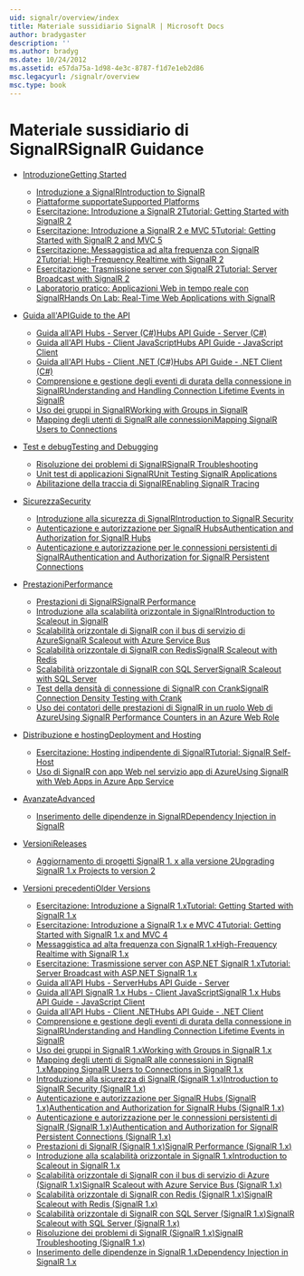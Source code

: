 ```yaml
---
uid: signalr/overview/index
title: Materiale sussidiario SignalR | Microsoft Docs
author: bradygaster
description: ''
ms.author: bradyg
ms.date: 10/24/2012
ms.assetid: e57da75a-1d98-4e3c-8787-f1d7e1eb2d86
msc.legacyurl: /signalr/overview
msc.type: book
---
```

<a name="signalr-guidance"></a><span data-ttu-id="cfcce-102">Materiale sussidiario di SignalR</span><span class="sxs-lookup"><span data-stu-id="cfcce-102">SignalR Guidance</span></span>
====================
- [<span data-ttu-id="cfcce-103">Introduzione</span><span class="sxs-lookup"><span data-stu-id="cfcce-103">Getting Started</span></span>](getting-started/index.md)

    - [<span data-ttu-id="cfcce-104">Introduzione a SignalR</span><span class="sxs-lookup"><span data-stu-id="cfcce-104">Introduction to SignalR</span></span>](getting-started/introduction-to-signalr.md)
    - [<span data-ttu-id="cfcce-105">Piattaforme supportate</span><span class="sxs-lookup"><span data-stu-id="cfcce-105">Supported Platforms</span></span>](getting-started/supported-platforms.md)
    - [<span data-ttu-id="cfcce-106">Esercitazione: Introduzione a SignalR 2</span><span class="sxs-lookup"><span data-stu-id="cfcce-106">Tutorial: Getting Started with SignalR 2</span></span>](getting-started/tutorial-getting-started-with-signalr.md)
    - [<span data-ttu-id="cfcce-107">Esercitazione: Introduzione a SignalR 2 e MVC 5</span><span class="sxs-lookup"><span data-stu-id="cfcce-107">Tutorial: Getting Started with SignalR 2 and MVC 5</span></span>](getting-started/tutorial-getting-started-with-signalr-and-mvc.md)
    - [<span data-ttu-id="cfcce-108">Esercitazione: Messaggistica ad alta frequenza con SignalR 2</span><span class="sxs-lookup"><span data-stu-id="cfcce-108">Tutorial: High-Frequency Realtime with SignalR 2</span></span>](getting-started/tutorial-high-frequency-realtime-with-signalr.md)
    - [<span data-ttu-id="cfcce-109">Esercitazione: Trasmissione server con SignalR 2</span><span class="sxs-lookup"><span data-stu-id="cfcce-109">Tutorial: Server Broadcast with SignalR 2</span></span>](getting-started/tutorial-server-broadcast-with-signalr.md)
    - [<span data-ttu-id="cfcce-110">Laboratorio pratico: Applicazioni Web in tempo reale con SignalR</span><span class="sxs-lookup"><span data-stu-id="cfcce-110">Hands On Lab: Real-Time Web Applications with SignalR</span></span>](getting-started/real-time-web-applications-with-signalr.md)
- [<span data-ttu-id="cfcce-111">Guida all'API</span><span class="sxs-lookup"><span data-stu-id="cfcce-111">Guide to the API</span></span>](guide-to-the-api/index.md)

    - [<span data-ttu-id="cfcce-112">Guida all'API Hubs - Server (C#)</span><span class="sxs-lookup"><span data-stu-id="cfcce-112">Hubs API Guide - Server (C#)</span></span>](guide-to-the-api/hubs-api-guide-server.md)
    - [<span data-ttu-id="cfcce-113">Guida all'API Hubs - Client JavaScript</span><span class="sxs-lookup"><span data-stu-id="cfcce-113">Hubs API Guide - JavaScript Client</span></span>](guide-to-the-api/hubs-api-guide-javascript-client.md)
    - [<span data-ttu-id="cfcce-114">Guida all'API Hubs - Client .NET (C#)</span><span class="sxs-lookup"><span data-stu-id="cfcce-114">Hubs API Guide - .NET Client (C#)</span></span>](guide-to-the-api/hubs-api-guide-net-client.md)
    - [<span data-ttu-id="cfcce-115">Comprensione e gestione degli eventi di durata della connessione in SignalR</span><span class="sxs-lookup"><span data-stu-id="cfcce-115">Understanding and Handling Connection Lifetime Events in SignalR</span></span>](guide-to-the-api/handling-connection-lifetime-events.md)
    - [<span data-ttu-id="cfcce-116">Uso dei gruppi in SignalR</span><span class="sxs-lookup"><span data-stu-id="cfcce-116">Working with Groups in SignalR</span></span>](guide-to-the-api/working-with-groups.md)
    - [<span data-ttu-id="cfcce-117">Mapping degli utenti di SignalR alle connessioni</span><span class="sxs-lookup"><span data-stu-id="cfcce-117">Mapping SignalR Users to Connections</span></span>](guide-to-the-api/mapping-users-to-connections.md)
- [<span data-ttu-id="cfcce-118">Test e debug</span><span class="sxs-lookup"><span data-stu-id="cfcce-118">Testing and Debugging</span></span>](testing-and-debugging/index.md)

    - [<span data-ttu-id="cfcce-119">Risoluzione dei problemi di SignalR</span><span class="sxs-lookup"><span data-stu-id="cfcce-119">SignalR Troubleshooting</span></span>](testing-and-debugging/troubleshooting.md)
    - [<span data-ttu-id="cfcce-120">Unit test di applicazioni SignalR</span><span class="sxs-lookup"><span data-stu-id="cfcce-120">Unit Testing SignalR Applications</span></span>](testing-and-debugging/unit-testing-signalr-applications.md)
    - [<span data-ttu-id="cfcce-121">Abilitazione della traccia di SignalR</span><span class="sxs-lookup"><span data-stu-id="cfcce-121">Enabling SignalR Tracing</span></span>](testing-and-debugging/enabling-signalr-tracing.md)
- [<span data-ttu-id="cfcce-122">Sicurezza</span><span class="sxs-lookup"><span data-stu-id="cfcce-122">Security</span></span>](security/index.md)

    - [<span data-ttu-id="cfcce-123">Introduzione alla sicurezza di SignalR</span><span class="sxs-lookup"><span data-stu-id="cfcce-123">Introduction to SignalR Security</span></span>](security/introduction-to-security.md)
    - [<span data-ttu-id="cfcce-124">Autenticazione e autorizzazione per SignalR Hubs</span><span class="sxs-lookup"><span data-stu-id="cfcce-124">Authentication and Authorization for SignalR Hubs</span></span>](security/hub-authorization.md)
    - [<span data-ttu-id="cfcce-125">Autenticazione e autorizzazione per le connessioni persistenti di SignalR</span><span class="sxs-lookup"><span data-stu-id="cfcce-125">Authentication and Authorization for SignalR Persistent Connections</span></span>](security/persistent-connection-authorization.md)
- [<span data-ttu-id="cfcce-126">Prestazioni</span><span class="sxs-lookup"><span data-stu-id="cfcce-126">Performance</span></span>](performance/index.md)

    - [<span data-ttu-id="cfcce-127">Prestazioni di SignalR</span><span class="sxs-lookup"><span data-stu-id="cfcce-127">SignalR Performance</span></span>](performance/signalr-performance.md)
    - [<span data-ttu-id="cfcce-128">Introduzione alla scalabilità orizzontale in SignalR</span><span class="sxs-lookup"><span data-stu-id="cfcce-128">Introduction to Scaleout in SignalR</span></span>](performance/scaleout-in-signalr.md)
    - [<span data-ttu-id="cfcce-129">Scalabilità orizzontale di SignalR con il bus di servizio di Azure</span><span class="sxs-lookup"><span data-stu-id="cfcce-129">SignalR Scaleout with Azure Service Bus</span></span>](performance/scaleout-with-windows-azure-service-bus.md)
    - [<span data-ttu-id="cfcce-130">Scalabilità orizzontale di SignalR con Redis</span><span class="sxs-lookup"><span data-stu-id="cfcce-130">SignalR Scaleout with Redis</span></span>](performance/scaleout-with-redis.md)
    - [<span data-ttu-id="cfcce-131">Scalabilità orizzontale di SignalR con SQL Server</span><span class="sxs-lookup"><span data-stu-id="cfcce-131">SignalR Scaleout with SQL Server</span></span>](performance/scaleout-with-sql-server.md)
    - [<span data-ttu-id="cfcce-132">Test della densità di connessione di SignalR con Crank</span><span class="sxs-lookup"><span data-stu-id="cfcce-132">SignalR Connection Density Testing with Crank</span></span>](performance/signalr-connection-density-testing-with-crank.md)
    - [<span data-ttu-id="cfcce-133">Uso dei contatori delle prestazioni di SignalR in un ruolo Web di Azure</span><span class="sxs-lookup"><span data-stu-id="cfcce-133">Using SignalR Performance Counters in an Azure Web Role</span></span>](performance/using-signalr-performance-counters-in-an-azure-web-role.md)
- [<span data-ttu-id="cfcce-134">Distribuzione e hosting</span><span class="sxs-lookup"><span data-stu-id="cfcce-134">Deployment and Hosting</span></span>](deployment/index.md)

    - [<span data-ttu-id="cfcce-135">Esercitazione: Hosting indipendente di SignalR</span><span class="sxs-lookup"><span data-stu-id="cfcce-135">Tutorial: SignalR Self-Host</span></span>](deployment/tutorial-signalr-self-host.md)
    - [<span data-ttu-id="cfcce-136">Uso di SignalR con app Web nel servizio app di Azure</span><span class="sxs-lookup"><span data-stu-id="cfcce-136">Using SignalR with Web Apps in Azure App Service</span></span>](deployment/using-signalr-with-azure-web-sites.md)
- [<span data-ttu-id="cfcce-137">Avanzate</span><span class="sxs-lookup"><span data-stu-id="cfcce-137">Advanced</span></span>](advanced/index.md)

    - [<span data-ttu-id="cfcce-138">Inserimento delle dipendenze in SignalR</span><span class="sxs-lookup"><span data-stu-id="cfcce-138">Dependency Injection in SignalR</span></span>](advanced/dependency-injection.md)
- [<span data-ttu-id="cfcce-139">Versioni</span><span class="sxs-lookup"><span data-stu-id="cfcce-139">Releases</span></span>](releases/index.md)

    - [<span data-ttu-id="cfcce-140">Aggiornamento di progetti SignalR 1. x alla versione 2</span><span class="sxs-lookup"><span data-stu-id="cfcce-140">Upgrading SignalR 1.x Projects to version 2</span></span>](releases/upgrading-signalr-1x-projects-to-20.md)
- [<span data-ttu-id="cfcce-141">Versioni precedenti</span><span class="sxs-lookup"><span data-stu-id="cfcce-141">Older Versions</span></span>](older-versions/index.md)

    - [<span data-ttu-id="cfcce-142">Esercitazione: Introduzione a SignalR 1.x</span><span class="sxs-lookup"><span data-stu-id="cfcce-142">Tutorial: Getting Started with SignalR 1.x</span></span>](older-versions/tutorial-getting-started-with-signalr.md)
    - [<span data-ttu-id="cfcce-143">Esercitazione: Introduzione a SignalR 1.x e MVC 4</span><span class="sxs-lookup"><span data-stu-id="cfcce-143">Tutorial: Getting Started with SignalR 1.x and MVC 4</span></span>](older-versions/tutorial-getting-started-with-signalr-and-mvc-4.md)
    - [<span data-ttu-id="cfcce-144">Messaggistica ad alta frequenza con SignalR 1.x</span><span class="sxs-lookup"><span data-stu-id="cfcce-144">High-Frequency Realtime with SignalR 1.x</span></span>](older-versions/tutorial-high-frequency-realtime-with-signalr.md)
    - [<span data-ttu-id="cfcce-145">Esercitazione: Trasmissione server con ASP.NET SignalR 1.x</span><span class="sxs-lookup"><span data-stu-id="cfcce-145">Tutorial: Server Broadcast with ASP.NET SignalR 1.x</span></span>](older-versions/tutorial-server-broadcast-with-aspnet-signalr.md)
    - [<span data-ttu-id="cfcce-146">Guida all'API Hubs - Server</span><span class="sxs-lookup"><span data-stu-id="cfcce-146">Hubs API Guide - Server</span></span>](older-versions/signalr-1x-hubs-api-guide-server.md)
    - [<span data-ttu-id="cfcce-147">Guida all'API SignalR 1.x Hubs - Client JavaScript</span><span class="sxs-lookup"><span data-stu-id="cfcce-147">SignalR 1.x Hubs API Guide - JavaScript Client</span></span>](older-versions/signalr-1x-hubs-api-guide-javascript-client.md)
    - [<span data-ttu-id="cfcce-148">Guida all'API Hubs - Client .NET</span><span class="sxs-lookup"><span data-stu-id="cfcce-148">Hubs API Guide - .NET Client</span></span>](older-versions/signalr-1x-hubs-api-guide-net-client.md)
    - [<span data-ttu-id="cfcce-149">Comprensione e gestione degli eventi di durata della connessione in SignalR</span><span class="sxs-lookup"><span data-stu-id="cfcce-149">Understanding and Handling Connection Lifetime Events in SignalR</span></span>](older-versions/handling-connection-lifetime-events.md)
    - [<span data-ttu-id="cfcce-150">Uso dei gruppi in SignalR 1.x</span><span class="sxs-lookup"><span data-stu-id="cfcce-150">Working with Groups in SignalR 1.x</span></span>](older-versions/working-with-groups.md)
    - [<span data-ttu-id="cfcce-151">Mapping degli utenti di SignalR alle connessioni in SignalR 1.x</span><span class="sxs-lookup"><span data-stu-id="cfcce-151">Mapping SignalR Users to Connections in SignalR 1.x</span></span>](older-versions/mapping-users-to-connections.md)
    - [<span data-ttu-id="cfcce-152">Introduzione alla sicurezza di SignalR (SignalR 1.x)</span><span class="sxs-lookup"><span data-stu-id="cfcce-152">Introduction to SignalR Security (SignalR 1.x)</span></span>](older-versions/introduction-to-security.md)
    - [<span data-ttu-id="cfcce-153">Autenticazione e autorizzazione per SignalR Hubs (SignalR 1.x)</span><span class="sxs-lookup"><span data-stu-id="cfcce-153">Authentication and Authorization for SignalR Hubs (SignalR 1.x)</span></span>](older-versions/hub-authorization.md)
    - [<span data-ttu-id="cfcce-154">Autenticazione e autorizzazione per le connessioni persistenti di SignalR (SignalR 1.x)</span><span class="sxs-lookup"><span data-stu-id="cfcce-154">Authentication and Authorization for SignalR Persistent Connections (SignalR 1.x)</span></span>](older-versions/persistent-connection-authorization.md)
    - [<span data-ttu-id="cfcce-155">Prestazioni di SignalR (SignalR 1.x)</span><span class="sxs-lookup"><span data-stu-id="cfcce-155">SignalR Performance (SignalR 1.x)</span></span>](older-versions/signalr-performance.md)
    - [<span data-ttu-id="cfcce-156">Introduzione alla scalabilità orizzontale in SignalR 1.x</span><span class="sxs-lookup"><span data-stu-id="cfcce-156">Introduction to Scaleout in SignalR 1.x</span></span>](older-versions/scaleout-in-signalr.md)
    - [<span data-ttu-id="cfcce-157">Scalabilità orizzontale di SignalR con il bus di servizio di Azure (SignalR 1.x)</span><span class="sxs-lookup"><span data-stu-id="cfcce-157">SignalR Scaleout with Azure Service Bus (SignalR 1.x)</span></span>](older-versions/scaleout-with-windows-azure-service-bus.md)
    - [<span data-ttu-id="cfcce-158">Scalabilità orizzontale di SignalR con Redis (SignalR 1.x)</span><span class="sxs-lookup"><span data-stu-id="cfcce-158">SignalR Scaleout with Redis (SignalR 1.x)</span></span>](older-versions/scaleout-with-redis.md)
    - [<span data-ttu-id="cfcce-159">Scalabilità orizzontale di SignalR con SQL Server (SignalR 1.x)</span><span class="sxs-lookup"><span data-stu-id="cfcce-159">SignalR Scaleout with SQL Server (SignalR 1.x)</span></span>](older-versions/scaleout-with-sql-server.md)
    - [<span data-ttu-id="cfcce-160">Risoluzione dei problemi di SignalR (SignalR 1.x)</span><span class="sxs-lookup"><span data-stu-id="cfcce-160">SignalR Troubleshooting (SignalR 1.x)</span></span>](older-versions/troubleshooting.md)
    - [<span data-ttu-id="cfcce-161">Inserimento delle dipendenze in SignalR 1.x</span><span class="sxs-lookup"><span data-stu-id="cfcce-161">Dependency Injection in SignalR 1.x</span></span>](older-versions/dependency-injection.md)
